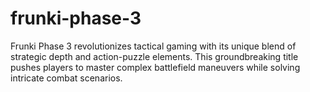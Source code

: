 # frunki-phase-3
Frunki Phase 3 revolutionizes tactical gaming with its unique blend of strategic depth and action-puzzle elements. This groundbreaking title pushes players to master complex battlefield maneuvers while solving intricate combat scenarios.
